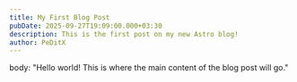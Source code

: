 ```yaml
---
title: My First Blog Post
pubDate: 2025-09-27T19:09:00.000+03:30
description: This is the first post on my new Astro blog!
author: PeDitX
---
```

body: "Hello world! This is where the main content of the blog post will go."
